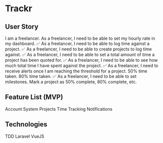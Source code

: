 # Trackr 

## User Story

I am a freelancer.
As a freelancer, I need to be able to set my hourly rate in my dashboard. ✅
As a freelancer, I need to be able to log time against a project. ✅
As a freelancer, I need to be able to create projects to log time against. ✅
As a freelancer, I need to be able to set a total amount of time a project has been quoted for. ✅
As a freelancer, I need to be able to see how much total time I have spent against the project. ✅
As a freelancer, I need to receive alerts once I am reaching the threshold for a project. 50% time taken. 80% time taken. ✅
As a freelancer, I need to be able to set milestones. Mark a project as 50% complete, 80% complete, etc.

## Feature List (MVP)

Account System
Projects
Time Tracking
Notifications

## Technologies

TDD
Laravel
VueJS
<Insert Lovely Frontend Framework Here>

